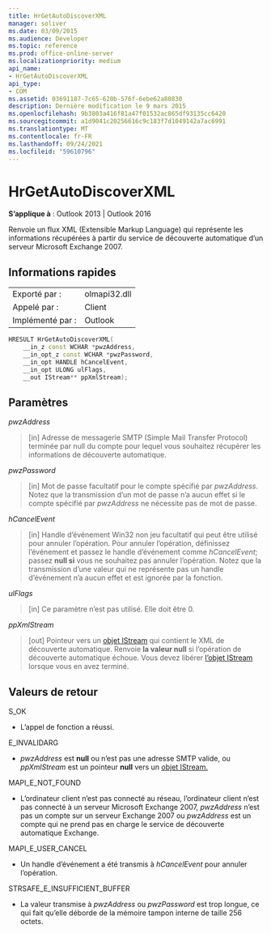 ```yaml
---
title: HrGetAutoDiscoverXML
manager: soliver
ms.date: 03/09/2015
ms.audience: Developer
ms.topic: reference
ms.prod: office-online-server
ms.localizationpriority: medium
api_name:
- HrGetAutoDiscoverXML
api_type:
- COM
ms.assetid: 03691187-7c65-620b-576f-6ebe62a80830
description: Dernière modification le 9 mars 2015
ms.openlocfilehash: 9b3803a416f81a47f01532ac865df93135cc6420
ms.sourcegitcommit: a1d9041c20256616c9c183f7d1049142a7ac6991
ms.translationtype: MT
ms.contentlocale: fr-FR
ms.lasthandoff: 09/24/2021
ms.locfileid: "59610796"
---
```

# <a name="hrgetautodiscoverxml"></a>HrGetAutoDiscoverXML

  
  
**S’applique à** : Outlook 2013 | Outlook 2016 
  
Renvoie un flux XML (Extensible Markup Language) qui représente les informations récupérées à partir du service de découverte automatique d’un serveur Microsoft Exchange 2007.
  
## <a name="quick-info"></a>Informations rapides

|||
|:-----|:-----|
|Exporté par :  <br/> |olmapi32.dll  <br/> |
|Appelé par :  <br/> |Client  <br/> |
|Implémenté par :  <br/> |Outlook  <br/> |
   
```cpp
HRESULT HrGetAutoDiscoverXML( 
    __in_z const WCHAR *pwzAddress, 
    __in_opt_z const WCHAR *pwzPassword, 
    __in_opt HANDLE hCancelEvent, 
    __in_opt ULONG ulFlags, 
    __out IStream** ppXmlStream); 

```

## <a name="parameters"></a>Paramètres

 _pwzAddress_
  
> [in] Adresse de messagerie SMTP (Simple Mail Transfer Protocol) terminée par null du compte pour lequel vous souhaitez récupérer les informations de découverte automatique.
    
 _pwzPassword_
  
> [in] Mot de passe facultatif pour le compte spécifié par  _pwzAddress_. Notez que la transmission d’un mot de passe n’a aucun effet si le compte spécifié par  _pwzAddress_ ne nécessite pas de mot de passe. 
    
 _hCancelEvent_
  
> [in] Handle d’événement Win32 non jeu facultatif qui peut être utilisé pour annuler l’opération. Pour annuler l’opération, définissez l’événement et passez le handle d’événement comme  _hCancelEvent_; passez **null si** vous ne souhaitez pas annuler l’opération. Notez que la transmission d’une valeur qui ne représente pas un handle d’événement n’a aucun effet et est ignorée par la fonction. 
    
 _ulFlags_
  
> [in] Ce paramètre n’est pas utilisé. Elle doit être 0.
    
 _ppXmlStream_
  
> [out] Pointeur vers un [objet IStream](https://msdn.microsoft.com/library/aa380034%28VS.85%29.aspx) qui contient le XML de découverte automatique. Renvoie **la valeur null** si l’opération de découverte automatique échoue. Vous devez libérer [l’objet IStream](https://msdn.microsoft.com/library/aa380034%28VS.85%29.aspx) lorsque vous en avez terminé. 
    
## <a name="return-values"></a>Valeurs de retour

S_OK 
  
- L’appel de fonction a réussi.
    
E_INVALIDARG 
  
-  _pwzAddress_ est **null** ou n’est pas une adresse SMTP valide, ou _ppXmlStream_ est un pointeur **null** vers un [objet IStream.](https://msdn.microsoft.com/library/aa380034%28VS.85%29.aspx) 
    
MAPI_E_NOT_FOUND 
  
- L’ordinateur client n’est pas connecté au réseau, l’ordinateur client n’est pas connecté à un serveur Microsoft Exchange 2007, _pwzAddress_ n’est pas un compte sur un serveur Exchange 2007 ou _pwzAddress_ est un compte qui ne prend pas en charge le service de découverte automatique Exchange. 
    
MAPI_E_USER_CANCEL 
  
- Un handle d’événement a été transmis à  _hCancelEvent_ pour annuler l’opération. 
    
STRSAFE_E_INSUFFICIENT_BUFFER
  
- La valeur transmise à  _pwzAddress_ ou  _pwzPassword_ est trop longue, ce qui fait qu’elle déborde de la mémoire tampon interne de taille 256 octets. 
    

